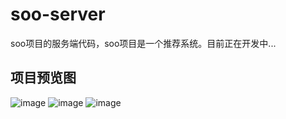 # soo-server
soo项目的服务端代码，soo项目是一个推荐系统。目前正在开发中...
## 项目预览图
![image](https://user-images.githubusercontent.com/51166261/161754641-eb364111-5231-4eff-abac-74baad409a74.png)
![image](https://user-images.githubusercontent.com/51166261/161754556-b19872df-f093-43be-9cd3-ed6686a4bfb1.png)
![image](https://user-images.githubusercontent.com/51166261/161755380-dd36577c-7301-452f-903e-8250aacc4d8e.png)

